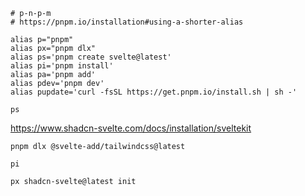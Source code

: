 ```shell
# p-n-p-m
# https://pnpm.io/installation#using-a-shorter-alias

alias p="pnpm"
alias px="pnpm dlx"
alias ps='pnpm create svelte@latest'
alias pi='pnpm install'
alias pa='pnpm add'
alias pdev='pnpm dev'
alias pupdate='curl -fsSL https://get.pnpm.io/install.sh | sh -'
```

```shell
ps
```

https://www.shadcn-svelte.com/docs/installation/sveltekit

```shell
pnpm dlx @svelte-add/tailwindcss@latest
```

```shell
pi
```

```shell
px shadcn-svelte@latest init
```
